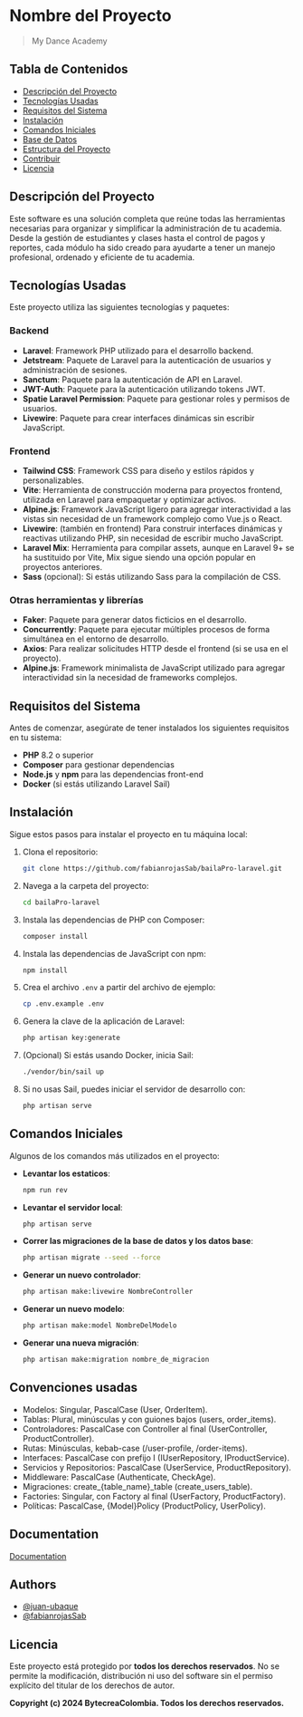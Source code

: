 # Nombre del Proyecto

> My Dance Academy

## Tabla de Contenidos

- [Descripción del Proyecto](#descripción-del-proyecto)
- [Tecnologías Usadas](#tecnologías-usadas)
- [Requisitos del Sistema](#requisitos-del-sistema)
- [Instalación](#instalación)
- [Comandos Iniciales](#comandos-iniciales)
- [Base de Datos](#base-de-datos)
- [Estructura del Proyecto](#estructura-del-proyecto)
- [Contribuir](#contribuir)
- [Licencia](#licencia)

## Descripción del Proyecto

Este software es una solución completa que reúne todas las herramientas necesarias para organizar y simplificar la administración de tu academia. Desde la gestión de estudiantes y clases hasta el control de pagos y reportes, cada módulo ha sido creado para ayudarte a tener un manejo profesional, ordenado y eficiente de tu academia.

## Tecnologías Usadas

Este proyecto utiliza las siguientes tecnologías y paquetes:

### Backend
- **Laravel**: Framework PHP utilizado para el desarrollo backend.
- **Jetstream**: Paquete de Laravel para la autenticación de usuarios y administración de sesiones.
- **Sanctum**: Paquete para la autenticación de API en Laravel.
- **JWT-Auth**: Paquete para la autenticación utilizando tokens JWT.
- **Spatie Laravel Permission**: Paquete para gestionar roles y permisos de usuarios.
- **Livewire**: Paquete para crear interfaces dinámicas sin escribir JavaScript.

### Frontend
- **Tailwind CSS**: Framework CSS para diseño y estilos rápidos y personalizables.
- **Vite**: Herramienta de construcción moderna para proyectos frontend, utilizada en Laravel para empaquetar y optimizar activos.
- **Alpine.js**: Framework JavaScript ligero para agregar interactividad a las vistas sin necesidad de un framework complejo como Vue.js o React.
- **Livewire**: (también en frontend) Para construir interfaces dinámicas y reactivas utilizando PHP, sin necesidad de escribir mucho JavaScript.
- **Laravel Mix**: Herramienta para compilar assets, aunque en Laravel 9+ se ha sustituido por Vite, Mix sigue siendo una opción popular en proyectos anteriores.
- **Sass** (opcional): Si estás utilizando Sass para la compilación de CSS.

### Otras herramientas y librerías
- **Faker**: Paquete para generar datos ficticios en el desarrollo.
- **Concurrently**: Paquete para ejecutar múltiples procesos de forma simultánea en el entorno de desarrollo.
- **Axios**: Para realizar solicitudes HTTP desde el frontend (si se usa en el proyecto).
- **Alpine.js**: Framework minimalista de JavaScript utilizado para agregar interactividad sin la necesidad de frameworks complejos.

## Requisitos del Sistema

Antes de comenzar, asegúrate de tener instalados los siguientes requisitos en tu sistema:

- **PHP** 8.2 o superior
- **Composer** para gestionar dependencias
- **Node.js** y **npm** para las dependencias front-end
- **Docker** (si estás utilizando Laravel Sail)

## Instalación

Sigue estos pasos para instalar el proyecto en tu máquina local:

1. Clona el repositorio:
    ```bash
    git clone https://github.com/fabianrojasSab/bailaPro-laravel.git
    ```

2. Navega a la carpeta del proyecto:
    ```bash
    cd bailaPro-laravel
    ```

3. Instala las dependencias de PHP con Composer:
    ```bash
    composer install
    ```

4. Instala las dependencias de JavaScript con npm:
    ```bash
    npm install
    ```

5. Crea el archivo `.env` a partir del archivo de ejemplo:
    ```bash
    cp .env.example .env
    ```

6. Genera la clave de la aplicación de Laravel:
    ```bash
    php artisan key:generate
    ```

7. (Opcional) Si estás usando Docker, inicia Sail:
    ```bash
    ./vendor/bin/sail up
    ```

8. Si no usas Sail, puedes iniciar el servidor de desarrollo con:
    ```bash
    php artisan serve
    ```

## Comandos Iniciales

Algunos de los comandos más utilizados en el proyecto:
- **Levantar los estaticos**:
    ```bash
    npm run rev
    ```

- **Levantar el servidor local**:
    ```bash
    php artisan serve
    ```

- **Correr las migraciones de la base de datos y los datos base**:
    ```bash
    php artisan migrate --seed --force
    ```

- **Generar un nuevo controlador**:
    ```bash
    php artisan make:livewire NombreController
    ```

- **Generar un nuevo modelo**:
    ```bash
    php artisan make:model NombreDelModelo
    ```

- **Generar una nueva migración**:
    ```bash
    php artisan make:migration nombre_de_migracion
    ```


##  Convenciones usadas

- Modelos: Singular, PascalCase (User, OrderItem).
- Tablas: Plural, minúsculas y con guiones bajos (users, order_items).
- Controladores: PascalCase con Controller al final (UserController, ProductController).
- Rutas: Minúsculas, kebab-case (/user-profile, /order-items).
- Interfaces: PascalCase con prefijo I (IUserRepository, IProductService).
- Servicios y Repositorios: PascalCase (UserService, ProductRepository).
- Middleware: PascalCase (Authenticate, CheckAge).
- Migraciones: create_{table_name}_table (create_users_table).
- Factories: Singular, con Factory al final (UserFactory, ProductFactory).
- Políticas: PascalCase, {Model}Policy (ProductPolicy, UserPolicy).

## Documentation

[Documentation](https://linktodocumentation)


## Authors
- [@juan-ubaque](https://github.com/juan-ubaque)
- [@fabianrojasSab](https://github.com/fabianrojasSab)
## Licencia

Este proyecto está protegido por **todos los derechos reservados**. No se permite la modificación, distribución ni uso del software sin el permiso explícito del titular de los derechos de autor.

**Copyright (c) 2024 BytecreaColombia. Todos los derechos reservados.**